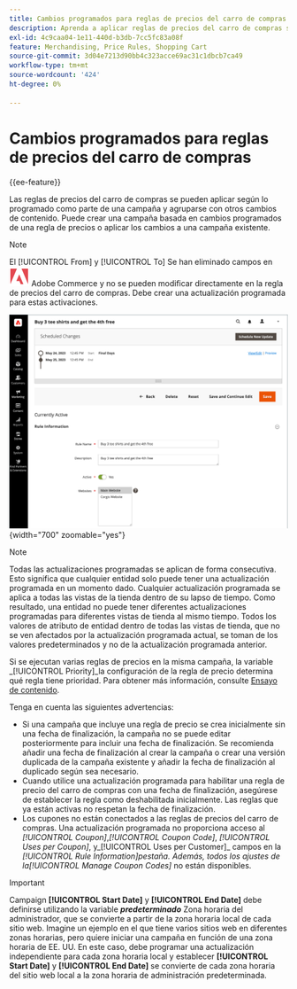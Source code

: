 ```yaml
---
title: Cambios programados para reglas de precios del carro de compras
description: Aprenda a aplicar reglas de precios del carro de compras según lo programado como parte de una campaña y agrupadas con otros cambios de contenido.
exl-id: 4c9caa04-1e11-440d-b3db-7cc5fc83a08f
feature: Merchandising, Price Rules, Shopping Cart
source-git-commit: 3d04e7213d90bb4c323acce69ac31c1dbcb7ca49
workflow-type: tm+mt
source-wordcount: '424'
ht-degree: 0%

---
```


# Cambios programados para reglas de precios del carro de compras

{{ee-feature}}

Las reglas de precios del carro de compras se pueden aplicar según lo programado como parte de una campaña y agruparse con otros cambios de contenido. Puede crear una campaña basada en cambios programados de una regla de precios o aplicar los cambios a una campaña existente.

>[!NOTE]
>
>El [!UICONTROL From] y [!UICONTROL To] Se han eliminado campos en ![Adobe Commerce](../assets/adobe-logo.svg) Adobe Commerce y no se pueden modificar directamente en la regla de precios del carro de compras. Debe crear una actualización programada para estas activaciones.

![Reglas de precios del carro de compras: cambios programados](./assets/content-staging-price-rules-cart-scheduled-changes.png){width="700" zoomable="yes"}

>[!NOTE]
>
>Todas las actualizaciones programadas se aplican de forma consecutiva. Esto significa que cualquier entidad solo puede tener una actualización programada en un momento dado. Cualquier actualización programada se aplica a todas las vistas de la tienda dentro de su lapso de tiempo. Como resultado, una entidad no puede tener diferentes actualizaciones programadas para diferentes vistas de tienda al mismo tiempo. Todos los valores de atributo de entidad dentro de todas las vistas de tienda, que no se ven afectados por la actualización programada actual, se toman de los valores predeterminados y no de la actualización programada anterior.

Si se ejecutan varias reglas de precios en la misma campaña, la variable _[!UICONTROL Priority]_la configuración de la regla de precio determina qué regla tiene prioridad. Para obtener más información, consulte [Ensayo de contenido](../content-design/content-staging.md).

Tenga en cuenta las siguientes advertencias:

- Si una campaña que incluye una regla de precio se crea inicialmente sin una fecha de finalización, la campaña no se puede editar posteriormente para incluir una fecha de finalización. Se recomienda añadir una fecha de finalización al crear la campaña o crear una versión duplicada de la campaña existente y añadir la fecha de finalización al duplicado según sea necesario.
- Cuando utilice una actualización programada para habilitar una regla de precio del carro de compras con una fecha de finalización, asegúrese de establecer la regla como deshabilitada inicialmente. Las reglas que ya están activas no respetan la fecha de finalización.
- Los cupones no están conectados a las reglas de precios del carro de compras. Una actualización programada no proporciona acceso al _[!UICONTROL Coupon]_,_[!UICONTROL Coupon Code]_, _[!UICONTROL Uses per Coupon]_, y_[!UICONTROL Uses per Customer]_ campos en la _[!UICONTROL Rule Information]_pestaña. Además, todos los ajustes de la_[!UICONTROL Manage Coupon Codes]_ no están disponibles.

>[!IMPORTANT]
>
>Campaign **[!UICONTROL Start Date]** y **[!UICONTROL End Date]** debe definirse utilizando la variable **_predeterminado_** Zona horaria del administrador, que se convierte a partir de la zona horaria local de cada sitio web. Imagine un ejemplo en el que tiene varios sitios web en diferentes zonas horarias, pero quiere iniciar una campaña en función de una zona horaria de EE. UU. En este caso, debe programar una actualización independiente para cada zona horaria local y establecer **[!UICONTROL Start Date]** y **[!UICONTROL End Date]** se convierte de cada zona horaria del sitio web local a la zona horaria de administración predeterminada.
